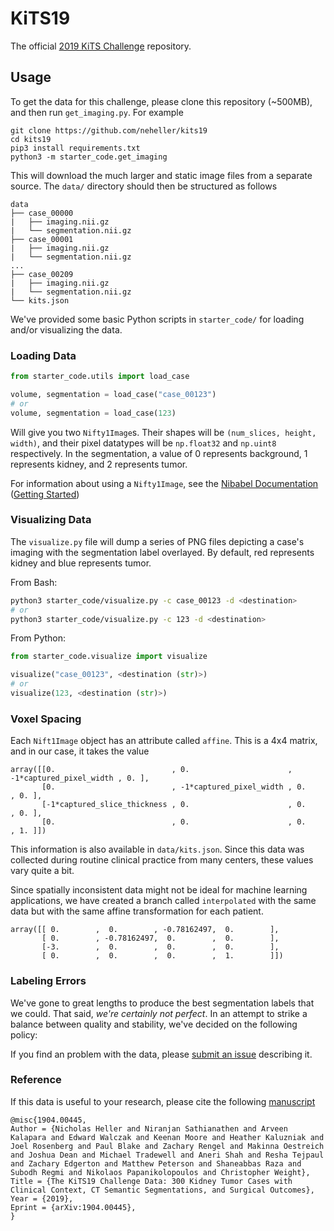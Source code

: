 # KiTS19

The official [2019 KiTS Challenge](https://kits19.grand-challenge.org) repository.

## Usage

To get the data for this challenge, please clone this repository (~500MB), and then run `get_imaging.py`. For example
```text
git clone https://github.com/neheller/kits19
cd kits19
pip3 install requirements.txt
python3 -m starter_code.get_imaging
```
This will download the much larger and static image files from a separate source. The `data/` directory should then be structured as follows

```
data
├── case_00000
|   ├── imaging.nii.gz
|   └── segmentation.nii.gz
├── case_00001
|   ├── imaging.nii.gz
|   └── segmentation.nii.gz
...
├── case_00209
|   ├── imaging.nii.gz
|   └── segmentation.nii.gz
└── kits.json
```

We've provided some basic Python scripts in `starter_code/` for loading and/or visualizing the data. 

### Loading Data

```python
from starter_code.utils import load_case

volume, segmentation = load_case("case_00123")
# or
volume, segmentation = load_case(123)
```

Will give you two `Nifty1Image`s. Their shapes will be `(num_slices, height, width)`, and their pixel datatypes will be `np.float32` and `np.uint8` respectively. In the segmentation, a value of 0 represents background, 1 represents kidney, and 2 represents tumor.

For information about using a `Nifty1Image`, see the [Nibabel Documentation](https://nipy.org/nibabel/manual.html#manual) ([Getting Started](https://nipy.org/nibabel/gettingstarted.html))

### Visualizing Data

The `visualize.py` file will dump a series of PNG files depicting a case's imaging with the segmentation label overlayed. By default, red represents kidney and blue represents tumor.

From Bash:

```bash
python3 starter_code/visualize.py -c case_00123 -d <destination>
# or
python3 starter_code/visualize.py -c 123 -d <destination>
```

From Python:

```python
from starter_code.visualize import visualize

visualize("case_00123", <destination (str)>)
# or
visualize(123, <destination (str)>)
```

### Voxel Spacing

Each `Nift1Image` object has an attribute called `affine`. This is a 4x4 matrix, and in our case, it takes the value
```
array([[0.                          , 0.                      , -1*captured_pixel_width , 0. ],
       [0.                          , -1*captured_pixel_width , 0.                      , 0. ],
       [-1*captured_slice_thickness , 0.                      , 0.                      , 0. ],
       [0.                          , 0.                      , 0.                      , 1. ]])
```
This information is also available in `data/kits.json`. Since this data was collected during routine clinical practice from many centers, these values vary quite a bit.

Since spatially inconsistent data might not be ideal for machine learning applications, we have created a branch called `interpolated` with the same data but with the same affine transformation for each patient.
```
array([[ 0.        ,  0.        , -0.78162497,  0.        ],
       [ 0.        , -0.78162497,  0.        ,  0.        ],
       [-3.        ,  0.        ,  0.        ,  0.        ],
       [ 0.        ,  0.        ,  0.        ,  1.        ]])
```

### Labeling Errors

We've gone to great lengths to produce the best segmentation labels that we could. That said, *we're certainly not perfect*. In an attempt to strike a balance between quality and stability, we've decided on the following policy: 

If you find an problem with the data, please [submit an issue](https://github.com/neheller/kits19/issues/new) describing it. 

### Reference

If this data is useful to your research, please cite the following [manuscript](https://arxiv.org/abs/1904.00445)
```
@misc{1904.00445,
Author = {Nicholas Heller and Niranjan Sathianathen and Arveen Kalapara and Edward Walczak and Keenan Moore and Heather Kaluzniak and Joel Rosenberg and Paul Blake and Zachary Rengel and Makinna Oestreich and Joshua Dean and Michael Tradewell and Aneri Shah and Resha Tejpaul and Zachary Edgerton and Matthew Peterson and Shaneabbas Raza and Subodh Regmi and Nikolaos Papanikolopoulos and Christopher Weight},
Title = {The KiTS19 Challenge Data: 300 Kidney Tumor Cases with Clinical Context, CT Semantic Segmentations, and Surgical Outcomes},
Year = {2019},
Eprint = {arXiv:1904.00445},
}
```
